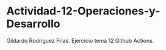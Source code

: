 # Actividad-12-Operaciones-y-Desarrollo
Gildardo Rodriguez Frias.
Ejercicio tema 12 Github Actions.
